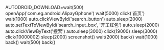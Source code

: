 AUTODROID_DOWNLOAD=wait(500)
openApp('com.eg.android.AlipayGphone')
wait(5000)
click('首页')
wait(1000)
auto.clickViewById('search_button')
auto.sleep(2000)
auto.setTextToViewById('search_input_box', '开工红包')
auto.sleep(2000)
auto.clickViewByText('搜索')
auto.sleep(3000)
click(19000)
sleep(3000)
click(10000002)
sleep(2000)
screenshot()
wait(2000)
back()
wait(1000)
back()
wait(500)
back()
